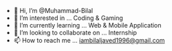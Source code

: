 - 👋 Hi, I’m @Muhammad-Bilal
- 👀 I’m interested in ... Coding & Gaming
- 🌱 I’m currently learning ... Web & Mobile Application
- 💞️ I’m looking to collaborate on ... Internship
- 📫 How to reach me ... iambilaljaved1996@gmail.com

<!---
Muhammad-Bilal321/Muhammad-Bilal321 is a ✨ special ✨ repository because its `README.md` (this file) appears on your GitHub profile.
You can click the Preview link to take a look at your changes.
--->
